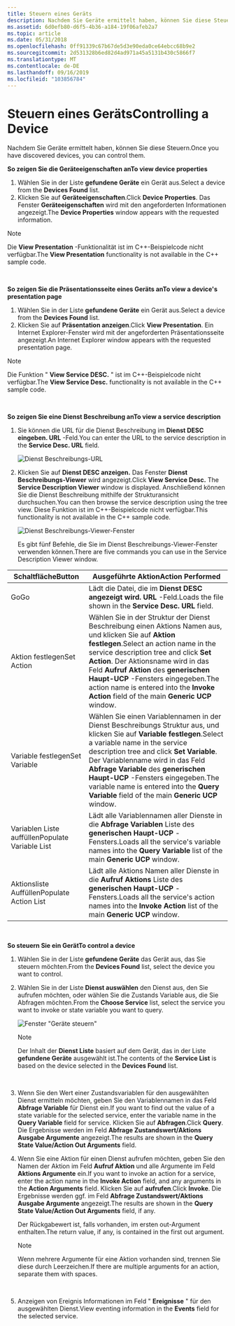 ```yaml
---
title: Steuern eines Geräts
description: Nachdem Sie Geräte ermittelt haben, können Sie diese Steuern.
ms.assetid: 6d0efb80-d6f5-4b36-a184-19f06afeb2a7
ms.topic: article
ms.date: 05/31/2018
ms.openlocfilehash: 0ff91339c67b67de5d3e90eda0ce64ebcc68b9e2
ms.sourcegitcommit: 2d531328b6ed82d4ad971a45a5131b430c5866f7
ms.translationtype: MT
ms.contentlocale: de-DE
ms.lasthandoff: 09/16/2019
ms.locfileid: "103856784"
---
```

# <a name="controlling-a-device"></a><span data-ttu-id="ea075-103">Steuern eines Geräts</span><span class="sxs-lookup"><span data-stu-id="ea075-103">Controlling a Device</span></span>

<span data-ttu-id="ea075-104">Nachdem Sie Geräte ermittelt haben, können Sie diese Steuern.</span><span class="sxs-lookup"><span data-stu-id="ea075-104">Once you have discovered devices, you can control them.</span></span>

<span data-ttu-id="ea075-105">**So zeigen Sie die Geräteeigenschaften an**</span><span class="sxs-lookup"><span data-stu-id="ea075-105">**To view device properties**</span></span>

1.  <span data-ttu-id="ea075-106">Wählen Sie in der Liste **gefundene Geräte** ein Gerät aus.</span><span class="sxs-lookup"><span data-stu-id="ea075-106">Select a device from the **Devices Found** list.</span></span>
2.  <span data-ttu-id="ea075-107">Klicken Sie auf **Geräteeigenschaften**.</span><span class="sxs-lookup"><span data-stu-id="ea075-107">Click **Device Properties**.</span></span> <span data-ttu-id="ea075-108">Das Fenster **Geräteeigenschaften** wird mit den angeforderten Informationen angezeigt.</span><span class="sxs-lookup"><span data-stu-id="ea075-108">The **Device Properties** window appears with the requested information.</span></span>

> [!Note]  
> <span data-ttu-id="ea075-109">Die **View Presentation** -Funktionalität ist im C++-Beispielcode nicht verfügbar.</span><span class="sxs-lookup"><span data-stu-id="ea075-109">The **View Presentation** functionality is not available in the C++ sample code.</span></span>

 

<span data-ttu-id="ea075-110">**So zeigen Sie die Präsentationsseite eines Geräts an**</span><span class="sxs-lookup"><span data-stu-id="ea075-110">**To view a device's presentation page**</span></span>

1.  <span data-ttu-id="ea075-111">Wählen Sie in der Liste **gefundene Geräte** ein Gerät aus.</span><span class="sxs-lookup"><span data-stu-id="ea075-111">Select a device from the **Devices Found** list.</span></span>
2.  <span data-ttu-id="ea075-112">Klicken Sie auf **Präsentation anzeigen**.</span><span class="sxs-lookup"><span data-stu-id="ea075-112">Click **View Presentation**.</span></span> <span data-ttu-id="ea075-113">Ein Internet Explorer-Fenster wird mit der angeforderten Präsentationsseite angezeigt.</span><span class="sxs-lookup"><span data-stu-id="ea075-113">An Internet Explorer window appears with the requested presentation page.</span></span>

> [!Note]  
> <span data-ttu-id="ea075-114">Die Funktion " **View Service DESC.** " ist im C++-Beispielcode nicht verfügbar.</span><span class="sxs-lookup"><span data-stu-id="ea075-114">The **View Service Desc.** functionality is not available in the C++ sample code.</span></span>

 

<span data-ttu-id="ea075-115">**So zeigen Sie eine Dienst Beschreibung an**</span><span class="sxs-lookup"><span data-stu-id="ea075-115">**To view a service description**</span></span>

1.  <span data-ttu-id="ea075-116">Sie können die URL für die Dienst Beschreibung im **Dienst DESC eingeben. URL** -Feld.</span><span class="sxs-lookup"><span data-stu-id="ea075-116">You can enter the URL to the service description in the **Service Desc. URL** field.</span></span>

    ![Dienst Beschreibungs-URL](images/ucp-url.png)

2.  <span data-ttu-id="ea075-118">Klicken Sie auf **Dienst DESC anzeigen.** Das Fenster **Dienst Beschreibungs-Viewer** wird angezeigt.</span><span class="sxs-lookup"><span data-stu-id="ea075-118">Click **View Service Desc.** The **Service Description Viewer** window is displayed.</span></span> <span data-ttu-id="ea075-119">Anschließend können Sie die Dienst Beschreibung mithilfe der Strukturansicht durchsuchen.</span><span class="sxs-lookup"><span data-stu-id="ea075-119">You can then browse the service description using the tree view.</span></span> <span data-ttu-id="ea075-120">Diese Funktion ist im C++-Beispielcode nicht verfügbar.</span><span class="sxs-lookup"><span data-stu-id="ea075-120">This functionality is not available in the C++ sample code.</span></span>

    ![Dienst Beschreibungs-Viewer-Fenster](images/ucp-serv.png)

    <span data-ttu-id="ea075-122">Es gibt fünf Befehle, die Sie im Dienst Beschreibungs-Viewer-Fenster verwenden können.</span><span class="sxs-lookup"><span data-stu-id="ea075-122">There are five commands you can use in the Service Description Viewer window.</span></span>



| <span data-ttu-id="ea075-123">Schaltfläche</span><span class="sxs-lookup"><span data-stu-id="ea075-123">Button</span></span>                 | <span data-ttu-id="ea075-124">Ausgeführte Aktion</span><span class="sxs-lookup"><span data-stu-id="ea075-124">Action Performed</span></span>                                                                                                                                                                      |
|------------------------|---------------------------------------------------------------------------------------------------------------------------------------------------------------------------------------|
| <span data-ttu-id="ea075-125">Go</span><span class="sxs-lookup"><span data-stu-id="ea075-125">Go</span></span>                     | <span data-ttu-id="ea075-126">Lädt die Datei, die im **Dienst DESC angezeigt wird. URL** -Feld.</span><span class="sxs-lookup"><span data-stu-id="ea075-126">Loads the file shown in the **Service Desc. URL** field.</span></span>                                                                                                                              |
| <span data-ttu-id="ea075-127">Aktion festlegen</span><span class="sxs-lookup"><span data-stu-id="ea075-127">Set Action</span></span>             | <span data-ttu-id="ea075-128">Wählen Sie in der Struktur der Dienst Beschreibung einen Aktions Namen aus, und klicken Sie auf **Aktion festlegen**.</span><span class="sxs-lookup"><span data-stu-id="ea075-128">Select an action name in the service description tree and click **Set Action**.</span></span> <span data-ttu-id="ea075-129">Der Aktionsname wird in das Feld **Aufruf Aktion** des **generischen Haupt-UCP** -Fensters eingegeben.</span><span class="sxs-lookup"><span data-stu-id="ea075-129">The action name is entered into the **Invoke Action** field of the main **Generic UCP** window.</span></span>       |
| <span data-ttu-id="ea075-130">Variable festlegen</span><span class="sxs-lookup"><span data-stu-id="ea075-130">Set Variable</span></span>           | <span data-ttu-id="ea075-131">Wählen Sie einen Variablennamen in der Dienst Beschreibungs Struktur aus, und klicken Sie auf **Variable festlegen**.</span><span class="sxs-lookup"><span data-stu-id="ea075-131">Select a variable name in the service description tree and click **Set Variable**.</span></span> <span data-ttu-id="ea075-132">Der Variablenname wird in das Feld **Abfrage Variable** des **generischen Haupt-UCP** -Fensters eingegeben.</span><span class="sxs-lookup"><span data-stu-id="ea075-132">The variable name is entered into the **Query Variable** field of the main **Generic UCP** window.</span></span> |
| <span data-ttu-id="ea075-133">Variablen Liste auffüllen</span><span class="sxs-lookup"><span data-stu-id="ea075-133">Populate Variable List</span></span> | <span data-ttu-id="ea075-134">Lädt alle Variablennamen aller Dienste in die **Abfrage Variablen** Liste des **generischen Haupt-UCP** -Fensters.</span><span class="sxs-lookup"><span data-stu-id="ea075-134">Loads all the service's variable names into the **Query Variable** list of the main **Generic UCP** window.</span></span>                                                                           |
| <span data-ttu-id="ea075-135">Aktionsliste Auffüllen</span><span class="sxs-lookup"><span data-stu-id="ea075-135">Populate Action List</span></span>   | <span data-ttu-id="ea075-136">Lädt alle Aktions Namen aller Dienste in die **Aufruf Aktions** Liste des **generischen Haupt-UCP** -Fensters.</span><span class="sxs-lookup"><span data-stu-id="ea075-136">Loads all the service's action names into the **Invoke Action** list of the main **Generic UCP** window.</span></span>                                                                              |



 

<span data-ttu-id="ea075-137">**So steuern Sie ein Gerät**</span><span class="sxs-lookup"><span data-stu-id="ea075-137">**To control a device**</span></span>

1.  <span data-ttu-id="ea075-138">Wählen Sie in der Liste **gefundene Geräte** das Gerät aus, das Sie steuern möchten.</span><span class="sxs-lookup"><span data-stu-id="ea075-138">From the **Devices Found** list, select the device you want to control.</span></span>
2.  <span data-ttu-id="ea075-139">Wählen Sie in der Liste **Dienst auswählen** den Dienst aus, den Sie aufrufen möchten, oder wählen Sie die Zustands Variable aus, die Sie Abfragen möchten.</span><span class="sxs-lookup"><span data-stu-id="ea075-139">From the **Choose Service** list, select the service you want to invoke or state variable you want to query.</span></span>

    ![Fenster "Geräte steuern"](images/ucp-contr.png)

    > [!Note]  
    > <span data-ttu-id="ea075-141">Der Inhalt der **Dienst Liste** basiert auf dem Gerät, das in der Liste **gefundene Geräte** ausgewählt ist.</span><span class="sxs-lookup"><span data-stu-id="ea075-141">The contents of the **Service List** is based on the device selected in the **Devices Found** list.</span></span>

     

3.  <span data-ttu-id="ea075-142">Wenn Sie den Wert einer Zustandsvariablen für den ausgewählten Dienst ermitteln möchten, geben Sie den Variablennamen in das Feld **Abfrage Variable** für Dienst ein.</span><span class="sxs-lookup"><span data-stu-id="ea075-142">If you want to find out the value of a state variable for the selected service, enter the variable name in the **Query Variable** field for service.</span></span> <span data-ttu-id="ea075-143">Klicken Sie auf **Abfragen**.</span><span class="sxs-lookup"><span data-stu-id="ea075-143">Click **Query**.</span></span> <span data-ttu-id="ea075-144">Die Ergebnisse werden im Feld **Abfrage Zustandswert/Aktions Ausgabe Argumente** angezeigt.</span><span class="sxs-lookup"><span data-stu-id="ea075-144">The results are shown in the **Query State Value/Action Out Arguments** field.</span></span>
4.  <span data-ttu-id="ea075-145">Wenn Sie eine Aktion für einen Dienst aufrufen möchten, geben Sie den Namen der Aktion im Feld **Aufruf Aktion** und alle Argumente im Feld **Aktions Argumente** ein.</span><span class="sxs-lookup"><span data-stu-id="ea075-145">If you want to invoke an action for a service, enter the action name in the **Invoke Action** field, and any arguments in the **Action Arguments** field.</span></span> <span data-ttu-id="ea075-146">Klicken Sie auf **aufrufen**.</span><span class="sxs-lookup"><span data-stu-id="ea075-146">Click **Invoke**.</span></span> <span data-ttu-id="ea075-147">Die Ergebnisse werden ggf. im Feld **Abfrage Zustandswert/Aktions Ausgabe Argumente** angezeigt.</span><span class="sxs-lookup"><span data-stu-id="ea075-147">The results are shown in the **Query State Value/Action Out Arguments** field, if any.</span></span>

    <span data-ttu-id="ea075-148">Der Rückgabewert ist, falls vorhanden, im ersten out-Argument enthalten.</span><span class="sxs-lookup"><span data-stu-id="ea075-148">The return value, if any, is contained in the first out argument.</span></span>

    > [!Note]  
    > <span data-ttu-id="ea075-149">Wenn mehrere Argumente für eine Aktion vorhanden sind, trennen Sie diese durch Leerzeichen.</span><span class="sxs-lookup"><span data-stu-id="ea075-149">If there are multiple arguments for an action, separate them with spaces.</span></span>

     

5.  <span data-ttu-id="ea075-150">Anzeigen von Ereignis Informationen im Feld " **Ereignisse** " für den ausgewählten Dienst.</span><span class="sxs-lookup"><span data-stu-id="ea075-150">View eventing information in the **Events** field for the selected service.</span></span>

 

 




